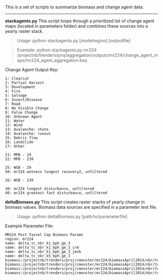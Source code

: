 This is a set of scripts to summarize biomass and change agent data.
____________________________________________________________________

**stackagents.py**
This script loops through a prioritized list of change agent maps (located in parameters folder) and combines these sources into a yearly raster stack. 

>Usage: python stackagents.py [modelregion] [outputfile]

>Example: python stackagents.py mr224 /projectnb/trenders/proj/aggregation/outputs/mr224/change_agent_maps/mr224_agent_aggregation.bsq

Change Agent Output Key:
```
1: Clearcut
2: Partial Harvest
3: Development
4: Fire
5: Salvage
6: Insect/Disease
7: Road
8: No Visible Change
9: False Change
10: Unknown Agent
11: Water
12: Wind
13: Avalanche: chute
14: Avalanche: runout
15: Debris flow
16: Landslide
17: Other

21: MPB - 29
22: MPB - 239

25: WSB - 29
50: mr224 wetness longest recovery2, unfiltered

26: WSB - 239

30: mr224 longest disturbance, unfiltered
40: mr224 greatest fast disturbance, unfiltered
```




**deltaBiomass.py**
This script creates raster stacks of yearly change in biomass values. Biomass data sources are specified in a parameter text file.

>Usage: python deltaBiomass.py [path/to/parameterfile]

Example Parameter File:
```
MR224 Post Tassel Cap Biomass Params
region: mr224
name: delta_tc_nbr_k1_bph_ge_3
name: delta_tc_nbr_k1_bph_ge_3_crm
name: delta_tc_nbr_k1_bph_ge_3_jenk
name: delta_tc_nbr_k5_bph_ge_3
biomass:/projectnb/trenders/proj/cmonster/mr224/biomassApril2014/nbr/tc_nbr_k1/bph_ge_3
biomass:/projectnb/trenders/proj/cmonster/mr224/biomassApril2014/nbr/tc_nbr_k1/bph_ge_3_crm
biomass:/projectnb/trenders/proj/cmonster/mr224/biomassApril2014/nbr/tc_nbr_k1/bph_ge_3_jenk
biomass:/projectnb/trenders/proj/cmonster/mr224/biomassApril2014/nbr/tc_nbr_k5/bph_ge_3
```
